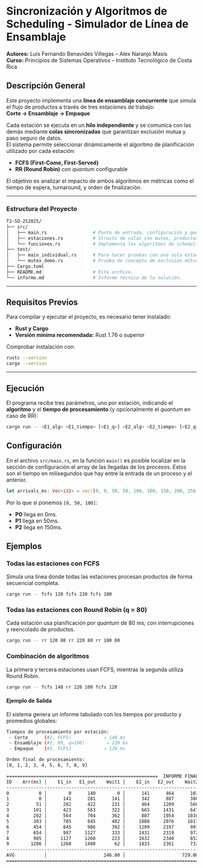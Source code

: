 # Sincronización y Algoritmos de Scheduling - Simulador de Línea de Ensamblaje

**Autores:** Luis Fernando Benavides Villegas – Alex Naranjo Masís  
**Curso:** Principios de Sistemas Operativos – Instituto Tecnológico de Costa Rica  

## Descripción General

Este proyecto implementa una **línea de ensamblaje concurrente** que simula el flujo de productos a través de tres estaciones de trabajo:  
**Corte → Ensamblaje → Empaque**

Cada estación se ejecuta en un **hilo independiente** y se comunica con las demás mediante **colas sincronizadas** que garantizan exclusión mutua y paso seguro de datos.  
El sistema permite seleccionar dinámicamente el algoritmo de planificación utilizado por cada estación:

- **FCFS (First-Come, First-Served)**  
- **RR (Round Robin)** con *quantum* configurable  

El objetivo es analizar el impacto de ambos algoritmos en métricas como el tiempo de espera, turnaround, y orden de finalización.

---

### Estructura del Proyecto

```bash
T2-SO-2S2025/
├── src/
│   ├── main.rs                 # Punto de entrada, configuración y generación de estadísticas.
│   ├── estaciones.rs           # Structs de colas con mutex, productos y cálculo de tiempos.
│   └── funciones.rs            # Implementa los algoritmos de scheduling.
├── test/
│   ├── main_individual.rs      # Para hacer pruebas con una sola estación a la vez.
│   └── mutex_demo.rs           # Prueba de concepto de exclusión mútua.
├── Cargo.toml
├── README.md                   # Este archivo.
└── informe.md                  # Informe técnico de la solución.
```

---

## Requisitos Previos

Para compilar y ejecutar el proyecto, es necesario tener instalado:

- **Rust y Cargo**
- **Versión mínima recomendada:** Rust 1.76 o superior

Comprobar instalación con:
```bash
rustc --version
cargo --version
```

---

## Ejecución
El programa recibe tres parámetros, uno por estación, indicando el **algoritmo** y el **tiempo de procesamiento** (y opcionalmente el *quantum* en caso de RR):

```bash
cargo run -- <E1_alg> <E1_tiempo> [<E1_q>] <E2_alg> <E2_tiempo> [<E2_q>] <E3_alg> <E3_tiempo> [<E3_q>]
```

## Configuración
En el archivo `src/main.rs`, en la función `main()` es posible localizar en la sección de configuración el array de las llegadas de los procesos. Estos son el tiempo en milisegundos que hay entre la entrada de un proceso y el anterior.

```rust
let arrivals_ms: Vec<i32> = vec![0, 0, 50, 50, 100, 100, 150, 200, 250, 300];   // Cambiar a los offsets deseados.
```

Por lo que si ponemos `[0, 50, 100]`:
- **P0** llega en 0ms.
- **P1** llega en 50ms.
- **P2** llega en 150ms.


## Ejemplos

### Todas las estaciones con FCFS
Simula una línea donde todas las estaciones procesan productos de forma secuencial completa.
```bash
cargo run -- fcfs 120 fcfs 220 fcfs 100
```

### Todas las estaciones con Round Robin (q = 80)
Cada estación usa planificación por *quantum* de 80 ms, con interrupciones y reencolado de productos.
```bash
cargo run -- rr 120 80 rr 220 80 rr 100 80
```

### Combinación de algoritmos
La primera y tercera estaciones usan FCFS, mientras la segunda utiliza Round Robin.
```bash
cargo run -- fcfs 140 rr 220 100 fcfs 120
```

#### Ejemplo de Salida
El sistema genera un informe tabulado con los tiempos por producto y promedios globales:
```bash
Tiempos de procesamiento por estación:
 - Corte      (#1, FCFS)            → 140 ms
 - Ensamblaje (#2, RR, q=100)        → 220 ms
 - Empaque    (#3, FCFS)            → 120 ms

Orden final de procesamiento:
[0, 1, 2, 3, 4, 5, 6, 7, 8, 9]

========================================================  INFORME FINAL  =========================================================
ID    Arr(ms) │    E1_in   E1_out    Wait1 │    E2_in   E2_out    Wait2 │    E3_in   E3_out    Wait3 │   Turn(ms)    WaitTot
----------------------------------------------------------------------------------------------------------------------------------
0           0 │        0      140        0 │      141      464      103 │      465      585        1 │        585        105
1           0 │      141      281      141 │      342      887      386 │      888     1008        1 │       1008        528
2          51 │      282      422      231 │      464     1209      566 │     1209     1330        1 │       1279        799
3         101 │      423      563      322 │      665     1431      647 │     1431     1552        1 │       1451        971
4         202 │      564      704      362 │      887     1954     1030 │     1955     2075        1 │       1873       1393
5         303 │      705      845      402 │     1088     2076     1011 │     2076     2197        1 │       1894       1414
6         454 │      845      986      392 │     1209     2197      991 │     2198     2318        1 │       1864       1384
7         654 │      987     1127      333 │     1431     2319      972 │     2319     2440        1 │       1786       1306
8         905 │     1127     1268      223 │     1632     2340      852 │     2440     2560      100 │       1655       1175
9        1206 │     1268     1408       62 │     1833     2361      732 │     2561     2681      200 │       1475        995
----------------------------------------------------------------------------------------------------------------------------------
AVG           │                     246.80 │                     729.00 │                      30.80 │    1487.00    1007.00
==================================================================================================================================
```